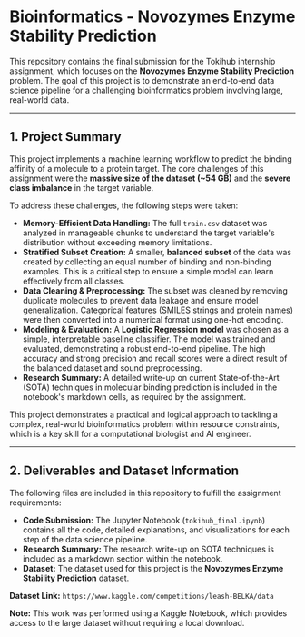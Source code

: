 # Bioinformatics - Novozymes Enzyme Stability Prediction

This repository contains the final submission for the Tokihub internship assignment, which focuses on the **Novozymes Enzyme Stability Prediction** problem. The goal of this project is to demonstrate an end-to-end data science pipeline for a challenging bioinformatics problem involving large, real-world data.

---

## 1. Project Summary

This project implements a machine learning workflow to predict the binding affinity of a molecule to a protein target. The core challenges of this assignment were the **massive size of the dataset (~54 GB)** and the **severe class imbalance** in the target variable.

To address these challenges, the following steps were taken:

* **Memory-Efficient Data Handling:** The full `train.csv` dataset was analyzed in manageable chunks to understand the target variable's distribution without exceeding memory limitations.
* **Stratified Subset Creation:** A smaller, **balanced subset** of the data was created by collecting an equal number of binding and non-binding examples. This is a critical step to ensure a simple model can learn effectively from all classes.
* **Data Cleaning & Preprocessing:** The subset was cleaned by removing duplicate molecules to prevent data leakage and ensure model generalization. Categorical features (SMILES strings and protein names) were then converted into a numerical format using one-hot encoding.
* **Modeling & Evaluation:** A **Logistic Regression model** was chosen as a simple, interpretable baseline classifier. The model was trained and evaluated, demonstrating a robust end-to-end pipeline. The high accuracy and strong precision and recall scores were a direct result of the balanced dataset and sound preprocessing.
* **Research Summary:** A detailed write-up on current State-of-the-Art (SOTA) techniques in molecular binding prediction is included in the notebook's markdown cells, as required by the assignment.

This project demonstrates a practical and logical approach to tackling a complex, real-world bioinformatics problem within resource constraints, which is a key skill for a computational biologist and AI engineer.

---

## 2. Deliverables and Dataset Information

The following files are included in this repository to fulfill the assignment requirements:

* **Code Submission:** The Jupyter Notebook (`tokihub_final.ipynb`) contains all the code, detailed explanations, and visualizations for each step of the data science pipeline.
* **Research Summary:** The research write-up on SOTA techniques is included as a markdown section within the notebook.
* **Dataset:** The dataset used for this project is the **Novozymes Enzyme Stability Prediction** dataset.

**Dataset Link:** `https://www.kaggle.com/competitions/leash-BELKA/data`

**Note:** This work was performed using a Kaggle Notebook, which provides access to the large dataset without requiring a local download.
